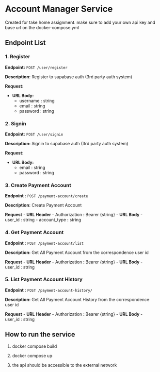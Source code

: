 
# Account Manager Service

Created for take home assignment. make sure to add your own api key and base url on the docker-compose.yml

  

## Endpoint List

### 1. Register

**Endpoint:** `POST /user/register`

**Description:** Register to supabase auth (3rd party auth system)

**Request:**

-   **URL Body:**
    - username : string
    - email : string
    - password : string

### 2. Signin

**Endpoint:** `POST /user/signin`

**Description:** Signin to supabase auth (3rd party auth system)

**Request:**

-   **URL Body:**
    - email : string
    - password : string

### 3. Create Payment Account

**Endpoint** : `POST /payment-account/create`

**Description:** Create Payment Account

**Request**
	- **URL Header**
		- Authorization : Bearer {string}
	- **URL Body**
		- user_id : string
		- account_type : string

### 4. Get Payment Account

**Endpoint** : `POST /payment-account/list`

**Description:** Get All Payment Account from the correspondence user id

**Request**
	- **URL Header**
		- Authorization : Bearer {string}
	- **URL Body**
		- user_id : string

### 5. List Payment Account History

**Endpoint** : `POST /payment-account-history/`

**Description:** Get All Payment Account History from the correspondence user id

**Request**
	- **URL Header**
		- Authorization : Bearer {string}
	- **URL Body**
		- user_id : string



  

## How to run the service

  

1. docker compose build

2. docker compose up

3. the api should be accessible to the external network